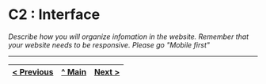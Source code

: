 # C2 : Interface

_Describe how you will organize infomation in the website. Remember that your website needs to be responsive. Please go "Mobile first"_



---
[< Previous](c1.md) | [^ Main](https://github.com/machadexx/gamezoneTI) | [Next >](c3.md)
:--- | :---: | ---: 
